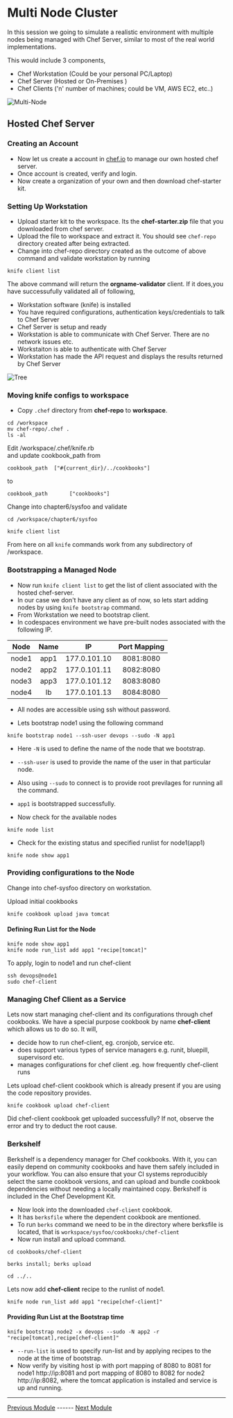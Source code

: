 # Multi Node Cluster

In this session  we going to simulate a realistic environment with multiple nodes being managed with Chef Server, similar to most of the real world implementations.

This would include 3 components,
  * Chef Workstation (Could be your personal PC/Laptop)  
  * Chef Server (Hosted or On-Premises )  
  * Chef Clients ('n' number of machines; could be VM, AWS EC2, etc..)  

![Multi-Node](images/pictures/M2_1.png)

## Hosted Chef Server

### Creating an Account

- Now let us create a account in [chef.io](https://manage.chef.io/login) to manage our own hosted chef server.  
- Once account is created, verify and login.  
- Now create a organization of your own and then download chef-starter kit.  

### Setting Up Workstation

- Upload  starter kit to the workspace. Its the **chef-starter.zip** file that you downloaded from chef server.  
- Upload the file to workspace and extract it. You should see `chef-repo` directory created after being extracted.  
- Change into chef-repo directory created as the outcome of above command and validate workstation by running  

```
knife client list
```

The above command will return the **orgname-validator** client. If it does,you have successufully validated all of following,  
  * Workstation software (knife) is installed  
  * You have required configurations, authentication keys/credentials to talk to Chef Server  
  * Chef Server is setup and ready
  * Workstation is able to communicate with Chef Server. There are no network issues etc.  
  * Workstaiton is able to authenticate with Chef Server  
  * Workstation has made the API request and displays  the results returned by Chef Server  

![Tree](images/pictures/07_1.png)

### Moving knife configs to workspace

- Copy `.chef` directory from **chef-repo** to **workspace**.

```console
cd /workspace
mv chef-repo/.chef .
ls -al
```


Edit /workspace/.chef/knife.rb  
and update cookbook_path from

```
cookbook_path  ["#{current_dir}/../cookbooks"]

```
to

```
cookbook_path       ["cookbooks"]

```

Change into chapter6/sysfoo and validate

```
cd /workspace/chapter6/sysfoo

knife client list
```

From here on all  `knife` commands work from any subdirectory of /workspace.

### Bootstrapping a Managed Node

- Now run `knife client list` to get the list of client associated with the hosted chef-server.
- In our case we don't have any client as of now, so lets start adding nodes by using `knife bootstrap` command.
- From Workstation we need to bootstrap client.
- In codespaces environment we have pre-built nodes associated with the following IP.

|Node|Name|IP|Port Mapping|
|:---:|:---:|:---:|:---:|
|node1|app1|177.0.101.10|8081:8080|
|node2|app2|177.0.101.11|8082:8080|
|node3|app3|177.0.101.12|8083:8080|
|node4|lb|177.0.101.13|8084:8080|

- All nodes are accessible using ssh without password.

- Lets bootstrap node1 using the following command

```console
knife bootstrap node1 --ssh-user devops --sudo -N app1
```

  - Here `-N` is used to define the name of the node that we bootstrap.
  - `--ssh-user` is used to provide the name of the user in that particular node.
  - Also using `--sudo` to connect is to provide root previlages for running all the command.
  - `app1` is bootstrapped successfully.

- Now check for the available nodes

```console
knife node list
```

- Check for the existing status and specified runlist for node1(app1)

```console
knife node show app1
```

### Providing configurations to the Node
Change into chef-sysfoo directory on workstation.

Upload initial cookbooks

```
knife cookbook upload java tomcat

```

#### Defining Run List for the Node

```
knife node show app1
knife node run_list add app1 "recipe[tomcat]"
```

To apply, login to node1 and run chef-client

```
ssh devops@node1
sudo chef-client
```

### Managing Chef Client as a Service  

Lets now start managing chef-client and its configurations through chef cookbooks.  We have a special purpose cookbook by name **chef-client** which allows us to do so.  It will,
  * decide how to run chef-client, eg. cronjob, service etc.
  * does support   various types of service managers e.g. runit, bluepill, supervisord etc.
  * manages configurations for chef client .eg. how frequently chef-client runs

Lets upload chef-client cookbook which is already present if you are using the code repository provides.


```
knife cookbook upload chef-client

```

Did chef-client cookbook get uploaded successfully?   If not, observe the error and try to deduct the root cause.


### Berkshelf

Berkshelf is a dependency manager for Chef cookbooks. With it, you can easily depend on community cookbooks and have them safely included in your workflow. You can also ensure that your CI systems reproducibly select the same cookbook versions, and can upload and bundle cookbook dependencies without needing a locally maintained copy. Berkshelf is included in the Chef Development Kit.

- Now look into the downloaded `chef-client` cookbook.
- It has `berksfile` where the dependent cookbook are mentioned.
- To run `berks` command we need to be in the directory where berksfile is located, that is `workspace/sysfoo/cookbooks/chef-client`
- Now run install and upload command.

```console
cd cookbooks/chef-client

berks install; berks upload

cd ../..

```

Lets now add **chef-client** recipe to the runlist of node1.

```console
knife node run_list add app1 "recipe[chef-client]"
```



#### Providing Run List at the Bootstrap time

```console
knife bootstrap node2 -x devops --sudo -N app2 -r "recipe[tomcat],recipe[chef-client]"
```


- `--run-list` is used to specify run-list and by applying recipes to the node at the time of bootstrap.
- Now verify by visiting host ip with port mapping of 8080 to 8081 for node1 http://ip:8081 and port mapping of 8080 to 8082 for node2 http://ip:8082, where the tomcat application is installed and service is up and running.

---
[Previous Module](05_tdd_with_test_kitchen.md) ------ [Next Module](07_data_driven_cookbooks_attr_templates.md)
